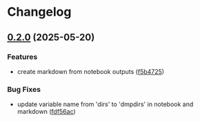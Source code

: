 # Changelog

## [0.2.0](https://github.com/bhklab/project-template-test/compare/v0.1.0...v0.2.0) (2025-05-20)


### Features

* create markdown from notebook outputs ([f5b4725](https://github.com/bhklab/project-template-test/commit/f5b47256260cf38ac783e21a61387c49fb7b0748))


### Bug Fixes

* update variable name from 'dirs' to 'dmpdirs' in notebook and markdown ([fdf56ac](https://github.com/bhklab/project-template-test/commit/fdf56acffb68daf02ddd78c467aa23dff6c41984))
